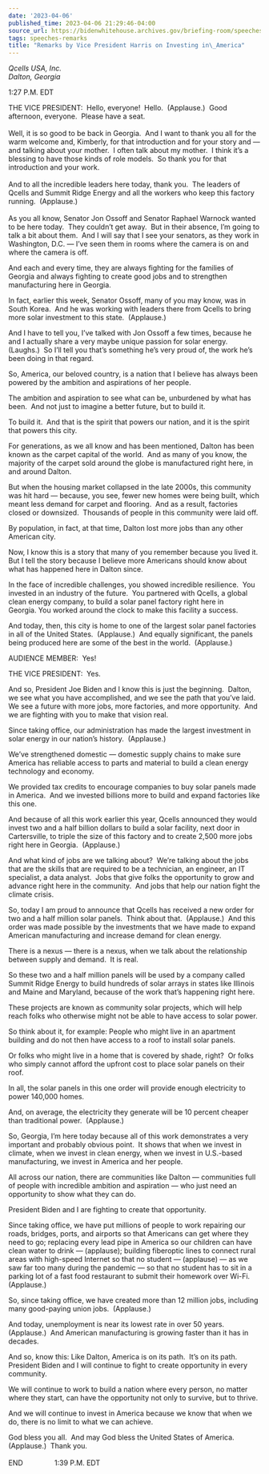 ```yaml
---
date: '2023-04-06'
published_time: 2023-04-06 21:29:46-04:00
source_url: https://bidenwhitehouse.archives.gov/briefing-room/speeches-remarks/2023/04/06/remarks-by-vice-president-harris-on-investing-in-america/
tags: speeches-remarks
title: "Remarks by Vice President Harris on Investing in\_America"
---
```

 
*Qcells USA, Inc.  
Dalton, Georgia*

1:27 P.M. EDT  
  
THE VICE PRESIDENT:  Hello, everyone!  Hello.  (Applause.)  Good
afternoon, everyone.  Please have a seat.  
   
Well, it is so good to be back in Georgia.  And I want to thank you all
for the warm welcome and, Kimberly, for that introduction and for your
story and — and talking about your mother.  I often talk about my
mother.  I think it’s a blessing to have those kinds of role models.  So
thank you for that introduction and your work.  
   
And to all the incredible leaders here today, thank you.  The leaders of
Qcells and Summit Ridge Energy and all the workers who keep this factory
running.  (Applause.)  
   
As you all know, Senator Jon Ossoff and Senator Raphael Warnock wanted
to be here today.  They couldn’t get away.  But in their absence, I’m
going to talk a bit about them.  And I will say that I see your
senators, as they work in Washington, D.C. — I’ve seen them in rooms
where the camera is on and where the camera is off.   
  
And each and every time, they are always fighting for the families of
Georgia and always fighting to create good jobs and to strengthen
manufacturing here in Georgia.   
  
In fact, earlier this week, Senator Ossoff, many of you may know, was in
South Korea.  And he was working with leaders there from Qcells to bring
more solar investment to this state.  (Applause.)  
  
And I have to tell you, I’ve talked with Jon Ossoff a few times, because
he and I actually share a very maybe unique passion for solar energy. 
(Laughs.)  So I’ll tell you that’s something he’s very proud of, the
work he’s been doing in that regard.  
  
So, America, our beloved country, is a nation that I believe has always
been powered by the ambition and aspirations of her people.   
  
The ambition and aspiration to see what can be, unburdened by what has
been.  And not just to imagine a better future, but to build it.   
  
To build it.  And that is the spirit that powers our nation, and it is
the spirit that powers this city.  
  
For generations, as we all know and has been mentioned, Dalton has been
known as the carpet capital of the world.  And as many of you know, the
majority of the carpet sold around the globe is manufactured right here,
in and around Dalton.   
  
But when the housing market collapsed in the late 2000s, this community
was hit hard — because, you see, fewer new homes were being built, which
meant less demand for carpet and flooring.  And as a result, factories
closed or downsized.  Thousands of people in this community were laid
off.   
  
By population, in fact, at that time, Dalton lost more jobs than any
other American city.   
  
Now, I know this is a story that many of you remember because you lived
it.  But I tell the story because I believe more Americans should know
about what has happened here in Dalton since.  
  
In the face of incredible challenges, you showed incredible resilience. 
You invested in an industry of the future.  You partnered with Qcells, a
global clean energy company, to build a solar panel factory right here
in Georgia. You worked around the clock to make this facility a
success.  
  
And today, then, this city is home to one of the largest solar panel
factories in all of the United States.  (Applause.)  And equally
significant, the panels being produced here are some of the best in the
world.  (Applause.)   
  
AUDIENCE MEMBER:  Yes!  
  
THE VICE PRESIDENT:  Yes.  
  
And so, President Joe Biden and I know this is just the beginning. 
Dalton, we see what you have accomplished, and we see the path that
you’ve laid.  We see a future with more jobs, more factories, and more
opportunity.  And we are fighting with you to make that vision real.  
  
Since taking office, our administration has made the largest investment
in solar energy in our nation’s history.  (Applause.)   
  
We’ve strengthened domestic — domestic supply chains to make sure
America has reliable access to parts and material to build a clean
energy technology and economy.  
  
We provided tax credits to encourage companies to buy solar panels made
in America.  And we invested billions more to build and expand factories
like this one.   
  
And because of all this work earlier this year, Qcells announced they
would invest two and a half billion dollars to build a solar facility,
next door in Cartersville, to triple the size of this factory and to
create 2,500 more jobs right here in Georgia.  (Applause.)  
  
And what kind of jobs are we talking about?  We’re talking about the
jobs that are the skills that are required to be a technician, an
engineer, an IT specialist, a data analyst.  Jobs that give folks the
opportunity to grow and advance right here in the community.  And jobs
that help our nation fight the climate crisis.  
  
So, today I am proud to announce that Qcells has received a new order
for two and a half million solar panels.  Think about that. 
(Applause.)  And this order was made possible by the investments that we
have made to expand American manufacturing and increase demand for clean
energy.   
  
There is a nexus — there is a nexus, when we talk about the relationship
between supply and demand.  It is real.  
  
So these two and a half million panels will be used by a company called
Summit Ridge Energy to build hundreds of solar arrays in states like
Illinois and Maine and Maryland, because of the work that’s happening
right here.  
  
These projects are known as community solar projects, which will help
reach folks who otherwise might not be able to have access to solar
power.  
  
So think about it, for example: People who might live in an apartment
building and do not then have access to a roof to install solar
panels.   
  
Or folks who might live in a home that is covered by shade, right?  Or
folks who simply cannot afford the upfront cost to place solar panels on
their roof.  
  
In all, the solar panels in this one order will provide enough
electricity to power 140,000 homes.   
  
And, on average, the electricity they generate will be 10 percent
cheaper than traditional power.  (Applause.)  
  
So, Georgia, I’m here today because all of this work demonstrates a very
important and probably obvious point.  It shows that when we invest in
climate, when we invest in clean energy, when we invest in U.S.-based
manufacturing, we invest in America and her people.   
  
All across our nation, there are communities like Dalton — communities
full of people with incredible ambition and aspiration — who just need
an opportunity to show what they can do.  
  
President Biden and I are fighting to create that opportunity.  
  
Since taking office, we have put millions of people to work repairing
our roads, bridges, ports, and airports so that Americans can get where
they need to go; replacing every lead pipe in America so our children
can have clean water to drink — (applause); building fiberoptic lines to
connect rural areas with high-speed Internet so that no student —
(applause) — as we saw far too many during the pandemic — so that no
student has to sit in a parking lot of a fast food restaurant to submit
their homework over Wi-Fi.  (Applause.)  
  
So, since taking office, we have created more than 12 million jobs,
including many good-paying union jobs.  (Applause.)  
  
And today, unemployment is near its lowest rate in over 50 years. 
(Applause.)  And American manufacturing is growing faster than it has in
decades.   
  
And so, know this: Like Dalton, America is on its path.  It’s on its
path.  President Biden and I will continue to fight to create
opportunity in every community.   
  
We will continue to work to build a nation where every person, no matter
where they start, can have the opportunity not only to survive, but to
thrive.  
  
And we will continue to invest in America because we know that when we
do, there is no limit to what we can achieve.  
  
God bless you all.  And may God bless the United States of America. 
(Applause.)  Thank you.  
                                   
END                1:39 P.M. EDT             
